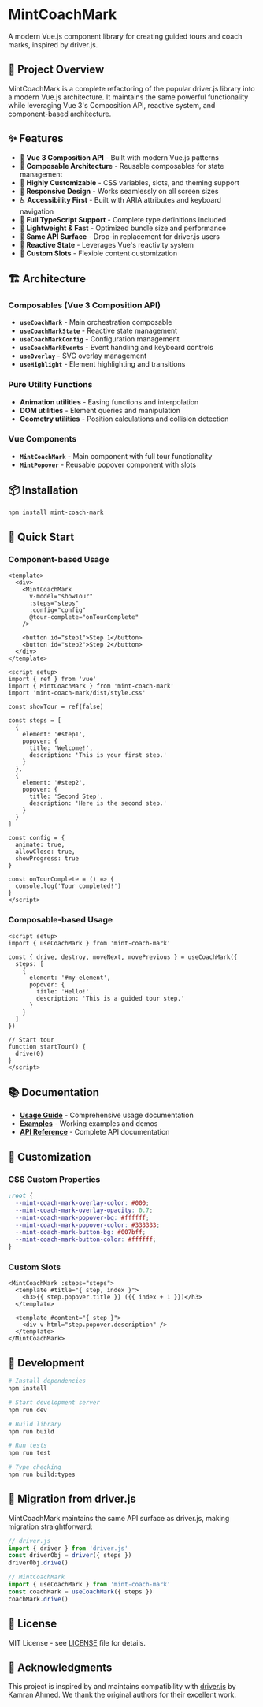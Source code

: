 # MintCoachMark

A modern Vue.js component library for creating guided tours and coach marks, inspired by driver.js.

## 🎯 Project Overview

MintCoachMark is a complete refactoring of the popular driver.js library into a modern Vue.js architecture. It maintains the same powerful functionality while leveraging Vue 3's Composition API, reactive system, and component-based architecture.

## ✨ Features

- 🎯 **Vue 3 Composition API** - Built with modern Vue.js patterns
- 🧩 **Composable Architecture** - Reusable composables for state management
- 🎨 **Highly Customizable** - CSS variables, slots, and theming support
- 📱 **Responsive Design** - Works seamlessly on all screen sizes
- ♿ **Accessibility First** - Built with ARIA attributes and keyboard navigation
- 🔧 **Full TypeScript Support** - Complete type definitions included
- 🚀 **Lightweight & Fast** - Optimized bundle size and performance
- 🎪 **Same API Surface** - Drop-in replacement for driver.js users
- 🔄 **Reactive State** - Leverages Vue's reactivity system
- 🎨 **Custom Slots** - Flexible content customization

## 🏗️ Architecture

### Composables (Vue 3 Composition API)
- **`useCoachMark`** - Main orchestration composable
- **`useCoachMarkState`** - Reactive state management
- **`useCoachMarkConfig`** - Configuration management
- **`useCoachMarkEvents`** - Event handling and keyboard controls
- **`useOverlay`** - SVG overlay management
- **`useHighlight`** - Element highlighting and transitions

### Pure Utility Functions
- **Animation utilities** - Easing functions and interpolation
- **DOM utilities** - Element queries and manipulation
- **Geometry utilities** - Position calculations and collision detection

### Vue Components
- **`MintCoachMark`** - Main component with full tour functionality
- **`MintPopover`** - Reusable popover component with slots

## 📦 Installation

```bash
npm install mint-coach-mark
```

## 🚀 Quick Start

### Component-based Usage

```vue
<template>
  <div>
    <MintCoachMark
      v-model="showTour"
      :steps="steps"
      :config="config"
      @tour-complete="onTourComplete"
    />

    <button id="step1">Step 1</button>
    <button id="step2">Step 2</button>
  </div>
</template>

<script setup>
import { ref } from 'vue'
import { MintCoachMark } from 'mint-coach-mark'
import 'mint-coach-mark/dist/style.css'

const showTour = ref(false)

const steps = [
  {
    element: '#step1',
    popover: {
      title: 'Welcome!',
      description: 'This is your first step.'
    }
  },
  {
    element: '#step2',
    popover: {
      title: 'Second Step',
      description: 'Here is the second step.'
    }
  }
]

const config = {
  animate: true,
  allowClose: true,
  showProgress: true
}

const onTourComplete = () => {
  console.log('Tour completed!')
}
</script>
```

### Composable-based Usage

```vue
<script setup>
import { useCoachMark } from 'mint-coach-mark'

const { drive, destroy, moveNext, movePrevious } = useCoachMark({
  steps: [
    {
      element: '#my-element',
      popover: {
        title: 'Hello!',
        description: 'This is a guided tour step.'
      }
    }
  ]
})

// Start tour
function startTour() {
  drive(0)
}
</script>
```

## 📚 Documentation

- **[Usage Guide](./docs/USAGE.md)** - Comprehensive usage documentation
- **[Examples](./examples/)** - Working examples and demos
- **[API Reference](./docs/API.md)** - Complete API documentation

## 🎨 Customization

### CSS Custom Properties

```css
:root {
  --mint-coach-mark-overlay-color: #000;
  --mint-coach-mark-overlay-opacity: 0.7;
  --mint-coach-mark-popover-bg: #ffffff;
  --mint-coach-mark-popover-color: #333333;
  --mint-coach-mark-button-bg: #007bff;
  --mint-coach-mark-button-color: #ffffff;
}
```

### Custom Slots

```vue
<MintCoachMark :steps="steps">
  <template #title="{ step, index }">
    <h3>{{ step.popover.title }} ({{ index + 1 }})</h3>
  </template>

  <template #content="{ step }">
    <div v-html="step.popover.description" />
  </template>
</MintCoachMark>
```

## 🔧 Development

```bash
# Install dependencies
npm install

# Start development server
npm run dev

# Build library
npm run build

# Run tests
npm run test

# Type checking
npm run build:types
```

## 🤝 Migration from driver.js

MintCoachMark maintains the same API surface as driver.js, making migration straightforward:

```javascript
// driver.js
import { driver } from 'driver.js'
const driverObj = driver({ steps })
driverObj.drive()

// MintCoachMark
import { useCoachMark } from 'mint-coach-mark'
const coachMark = useCoachMark({ steps })
coachMark.drive()
```

## 📄 License

MIT License - see [LICENSE](./LICENSE) file for details.

## 🙏 Acknowledgments

This project is inspired by and maintains compatibility with [driver.js](https://github.com/kamranahmedse/driver.js) by Kamran Ahmed. We thank the original authors for their excellent work.
